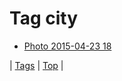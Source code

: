 <!--
title: Tag city
date: 2020-06-28T15:02:24.744Z
tags:
-->
# Tag city

 * [Photo 2015-04-23 18](117185395207.md)

| [Tags](tags.md) | [Top](index.md) |
